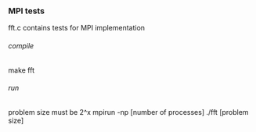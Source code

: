 ### MPI tests
fft.c contains tests for MPI implementation
###### compile
make fft
###### run
problem size must be 2^x
mpirun -np [number of processes] ./fft [problem size]

